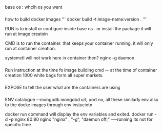 base os : whcih os you want

###

how to build docker images
'''
docker build -t image-name:version .
'''

RUN is to install or configure inside base os .
or install the package
it will run at image creatoin

CMD is to run the container.
that keeps your container running.
it will only run at container creation.

systemctl will not work here in container
then?
nginx -g daemon

###

Run instruction at the time fo image building
cmd -- at the time of container creation
1000 white bags form all super markets.

###

EXPOSE
to tell the user what are the containers are using

###

ENV
catalogue --mongodb
mongobd url, port no, all these
similarly env also to the docke images through env instuciotn

docker run <container id > command
will display the env variables and exited.
docker run -d -p nginx 80:80 nginx
"nginx" , "-g", "daemon off;" ---running
its not for specific time
